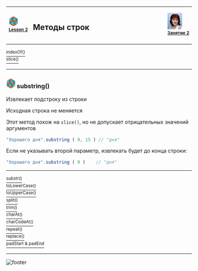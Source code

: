 [footer]: https://github.com/garevna/js-course/raw/master/images/a-level-ico.png?raw=true
[me]: https://raw.githubusercontent.com/garevna/a-level-js-lessons/master/ico/myPhoto-40.png "Ⓒ Irina Fylyppova ( garevna ) 2019"

[ico20]: https://raw.githubusercontent.com/garevna/a-level-js-lessons/master/ico/a-level-20.png
[ico25]: https://raw.githubusercontent.com/garevna/a-level-js-lessons/master/ico/a-level-25.png

[cap-20]: https://raw.githubusercontent.com/garevna/a-level-js-lessons/master/ico/coffee-20.png
[cap-25]: https://raw.githubusercontent.com/garevna/a-level-js-lessons/master/ico/coffee-25.png

[warn-25]: https://raw.githubusercontent.com/garevna/a-level-js-lessons/master/ico/warning-25.png

[link-20]: https://raw.githubusercontent.com/garevna/a-level-js-lessons/master/ico/link-20.png



<table><tr><td width="50">

![ico25] <br/><sup>[**Lesson&nbsp;2**](../lessons/lesson-02.md)</sup>
  </td>
  <td width="800"><h2>Методы строк</h2></td>
  <td>

  ![me] <br/><sup>[**Занятие&nbsp;2**](../lessons/lesson-02.md)</sup></td>
</tr></table>


[<sup>indexOf()</sup>](Strings-methods-indexOf.md)<br/>
[<sup>slice()</sup>](Strings-methods-slice.md)

___________________________________________________________________

### ![ico25] substring()

Извлекает подстроку из строки

Исходная строка не меняется

Этот метод похож на `slice()`, но не допускает отрицательных значений аргументов

```javascript
"Хорошего дня".substring ( 9, 15 ) // "дня"
```

Если не указывать второй параметр, извлекать будет до конца строки:

```javascript
"Хорошего дня".substring ( 9 )    // "дня"
```

___________________________________________________________________

[<sup>substr()</sup>](Strings-methods-substr.md)<br/>
[<sup>toLowerCase()</sup>](Strings-methods-toLowerCase.md)<br/>
[<sup>toUpperCase()</sup>](Strings-methods-toUpperCase.md)<br/>
[<sup>split()</sup>](Strings-methods-split.md)<br/>
[<sup>trim()</sup>](Strings-methods-trim.md)<br/>
[<sup>charAt()</sup>](Strings-methods-charAt.md)<br/>
[<sup>charCodeAt()</sup>](Strings-methods-charCodeAt.md)<br/>
[<sup>repeat()</sup>](Strings-methods-repeat.md)<br/>
[<sup>replace()</sup>](Strings-methods-replace.md)<br/>
[<sup>padStart & padEnd</sup>](Strings-methods-padStart-padEnd.md)

______________________________________________________________

![footer]

